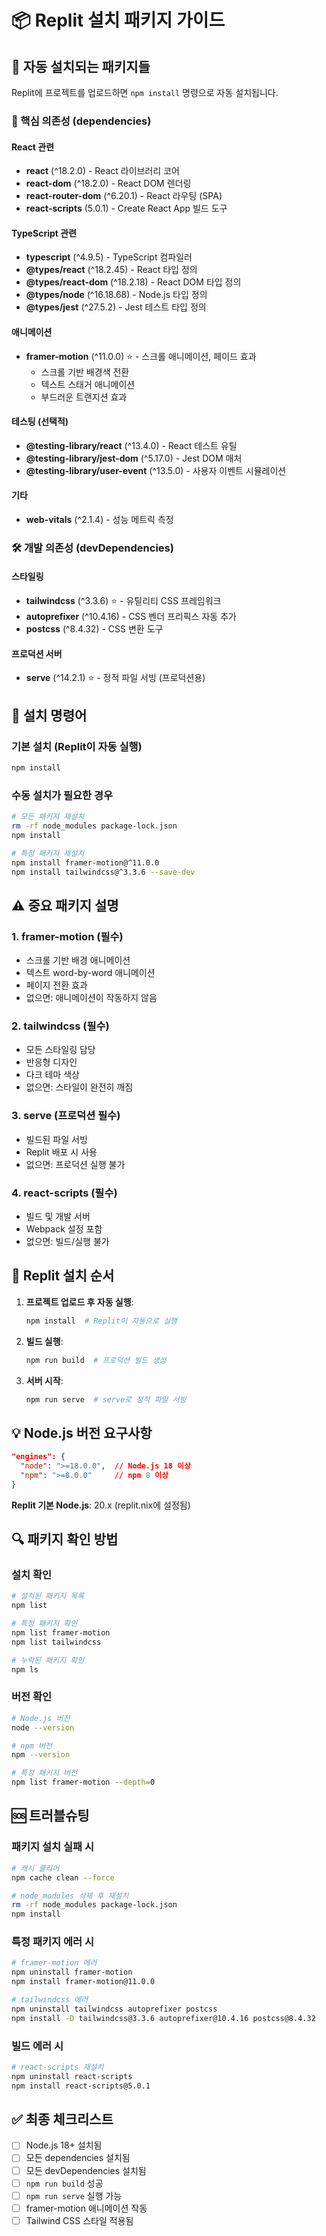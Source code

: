 # 📦 Replit 설치 패키지 가이드

## 🔧 자동 설치되는 패키지들

Replit에 프로젝트를 업로드하면 `npm install` 명령으로 자동 설치됩니다.

### 🎯 핵심 의존성 (dependencies)

#### React 관련
- **react** (^18.2.0) - React 라이브러리 코어
- **react-dom** (^18.2.0) - React DOM 렌더링
- **react-router-dom** (^6.20.1) - React 라우팅 (SPA)
- **react-scripts** (5.0.1) - Create React App 빌드 도구

#### TypeScript 관련
- **typescript** (^4.9.5) - TypeScript 컴파일러
- **@types/react** (^18.2.45) - React 타입 정의
- **@types/react-dom** (^18.2.18) - React DOM 타입 정의
- **@types/node** (^16.18.68) - Node.js 타입 정의
- **@types/jest** (^27.5.2) - Jest 테스트 타입 정의

#### 애니메이션
- **framer-motion** (^11.0.0) ⭐ - 스크롤 애니메이션, 페이드 효과
  - 스크롤 기반 배경색 전환
  - 텍스트 스태거 애니메이션
  - 부드러운 트랜지션 효과

#### 테스팅 (선택적)
- **@testing-library/react** (^13.4.0) - React 테스트 유틸
- **@testing-library/jest-dom** (^5.17.0) - Jest DOM 매처
- **@testing-library/user-event** (^13.5.0) - 사용자 이벤트 시뮬레이션

#### 기타
- **web-vitals** (^2.1.4) - 성능 메트릭 측정

### 🛠️ 개발 의존성 (devDependencies)

#### 스타일링
- **tailwindcss** (^3.3.6) ⭐ - 유틸리티 CSS 프레임워크
- **autoprefixer** (^10.4.16) - CSS 벤더 프리픽스 자동 추가
- **postcss** (^8.4.32) - CSS 변환 도구

#### 프로덕션 서버
- **serve** (^14.2.1) ⭐ - 정적 파일 서빙 (프로덕션용)

## 📝 설치 명령어

### 기본 설치 (Replit이 자동 실행)
```bash
npm install
```

### 수동 설치가 필요한 경우
```bash
# 모든 패키지 재설치
rm -rf node_modules package-lock.json
npm install

# 특정 패키지 재설치
npm install framer-motion@^11.0.0
npm install tailwindcss@^3.3.6 --save-dev
```

## ⚠️ 중요 패키지 설명

### 1. **framer-motion** (필수)
- 스크롤 기반 배경 애니메이션
- 텍스트 word-by-word 애니메이션
- 페이지 전환 효과
- 없으면: 애니메이션이 작동하지 않음

### 2. **tailwindcss** (필수)
- 모든 스타일링 담당
- 반응형 디자인
- 다크 테마 색상
- 없으면: 스타일이 완전히 깨짐

### 3. **serve** (프로덕션 필수)
- 빌드된 파일 서빙
- Replit 배포 시 사용
- 없으면: 프로덕션 실행 불가

### 4. **react-scripts** (필수)
- 빌드 및 개발 서버
- Webpack 설정 포함
- 없으면: 빌드/실행 불가

## 🚀 Replit 설치 순서

1. **프로젝트 업로드 후 자동 실행**:
   ```bash
   npm install  # Replit이 자동으로 실행
   ```

2. **빌드 실행**:
   ```bash
   npm run build  # 프로덕션 빌드 생성
   ```

3. **서버 시작**:
   ```bash
   npm run serve  # serve로 정적 파일 서빙
   ```

## 💡 Node.js 버전 요구사항

```json
"engines": {
  "node": ">=18.0.0",  // Node.js 18 이상
  "npm": ">=8.0.0"     // npm 8 이상
}
```

**Replit 기본 Node.js**: 20.x (replit.nix에 설정됨)

## 🔍 패키지 확인 방법

### 설치 확인
```bash
# 설치된 패키지 목록
npm list

# 특정 패키지 확인
npm list framer-motion
npm list tailwindcss

# 누락된 패키지 확인
npm ls
```

### 버전 확인
```bash
# Node.js 버전
node --version

# npm 버전
npm --version

# 특정 패키지 버전
npm list framer-motion --depth=0
```

## 🆘 트러블슈팅

### 패키지 설치 실패 시
```bash
# 캐시 클리어
npm cache clean --force

# node_modules 삭제 후 재설치
rm -rf node_modules package-lock.json
npm install
```

### 특정 패키지 에러 시
```bash
# framer-motion 에러
npm uninstall framer-motion
npm install framer-motion@11.0.0

# tailwindcss 에러
npm uninstall tailwindcss autoprefixer postcss
npm install -D tailwindcss@3.3.6 autoprefixer@10.4.16 postcss@8.4.32
```

### 빌드 에러 시
```bash
# react-scripts 재설치
npm uninstall react-scripts
npm install react-scripts@5.0.1
```

## ✅ 최종 체크리스트

- [ ] Node.js 18+ 설치됨
- [ ] 모든 dependencies 설치됨
- [ ] 모든 devDependencies 설치됨
- [ ] `npm run build` 성공
- [ ] `npm run serve` 실행 가능
- [ ] framer-motion 애니메이션 작동
- [ ] Tailwind CSS 스타일 적용됨